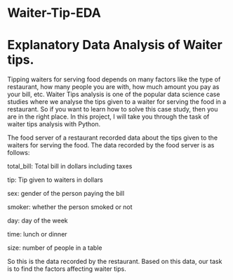 # Waiter-Tip-EDA
# Explanatory Data Analysis of Waiter tips. 
Tipping waiters for serving food depends on many factors like the type of restaurant, how many people you are with, how much amount you pay as your bill, etc. Waiter Tips analysis is one of the popular data science case studies where we analyse the tips given to a waiter for serving the food in a restaurant. So if you want to learn how to solve this case study, then you are in the right place. In this project, I will take you through the task of waiter tips analysis with Python.

The food server of a restaurant recorded data about the tips given to the waiters for serving the food. The data recorded by the food server is as follows:

total_bill: Total bill in dollars including taxes

tip: Tip given to waiters in dollars

sex: gender of the person paying the bill

smoker: whether the person smoked or not

day: day of the week

time: lunch or dinner

size: number of people in a table 

So this is the data recorded by the restaurant. Based on this data, our task is to find the factors affecting waiter tips.
